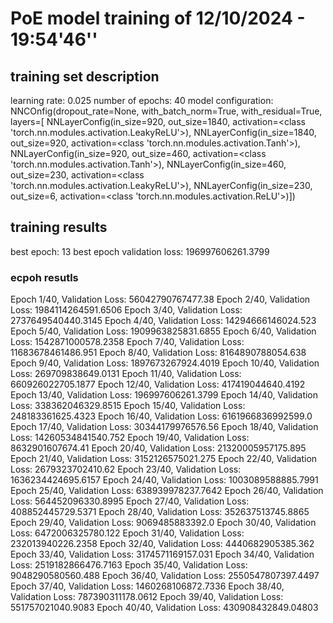 PoE model training of 12/10/2024 - 19:54'46''
========================

training set description
------------------------
learning rate: 0.025
number of epochs: 40
model configuration: 
  NNCOnfig(dropout_rate=None,
           with_batch_norm=True,
           with_residual=True,
           layers=[ NNLayerConfig(in_size=920,
                                  out_size=1840,
                                  activation=<class 'torch.nn.modules.activation.LeakyReLU'>),
                    NNLayerConfig(in_size=1840,
                                  out_size=920,
                                  activation=<class 'torch.nn.modules.activation.Tanh'>),
                    NNLayerConfig(in_size=920,
                                  out_size=460,
                                  activation=<class 'torch.nn.modules.activation.Tanh'>),
                    NNLayerConfig(in_size=460,
                                  out_size=230,
                                  activation=<class 'torch.nn.modules.activation.LeakyReLU'>),
                    NNLayerConfig(in_size=230,
                                  out_size=6,
                                  activation=<class 'torch.nn.modules.activation.ReLU'>)])

training results
----------------
best epoch: 13
best epoch validation loss: 196997606261.3799

### ecpoh resutls
Epoch 1/40, Validation Loss: 56042790767477.38
Epoch 2/40, Validation Loss: 1984114264591.6506
Epoch 3/40, Validation Loss: 2737649540440.3145
Epoch 4/40, Validation Loss: 14294666146024.523
Epoch 5/40, Validation Loss: 1909963825831.6855
Epoch 6/40, Validation Loss: 1542871000578.2358
Epoch 7/40, Validation Loss: 11683678461486.951
Epoch 8/40, Validation Loss: 8164890788054.638
Epoch 9/40, Validation Loss: 1897673267924.4019
Epoch 10/40, Validation Loss: 269709838649.0131
Epoch 11/40, Validation Loss: 660926022705.1877
Epoch 12/40, Validation Loss: 417419044640.4192
Epoch 13/40, Validation Loss: 196997606261.3799
Epoch 14/40, Validation Loss: 338362046329.8515
Epoch 15/40, Validation Loss: 248183361625.4323
Epoch 16/40, Validation Loss: 6161966836992599.0
Epoch 17/40, Validation Loss: 30344179976576.56
Epoch 18/40, Validation Loss: 14260534841540.752
Epoch 19/40, Validation Loss: 8632901607674.41
Epoch 20/40, Validation Loss: 21320005957175.895
Epoch 21/40, Validation Loss: 3152126575021.275
Epoch 22/40, Validation Loss: 2679323702410.62
Epoch 23/40, Validation Loss: 1636234424695.6157
Epoch 24/40, Validation Loss: 1003089588885.7991
Epoch 25/40, Validation Loss: 638939978237.7642
Epoch 26/40, Validation Loss: 564452096330.8995
Epoch 27/40, Validation Loss: 408852445729.5371
Epoch 28/40, Validation Loss: 352637513745.8865
Epoch 29/40, Validation Loss: 9069485883392.0
Epoch 30/40, Validation Loss: 6472006325780.122
Epoch 31/40, Validation Loss: 232013940226.2358
Epoch 32/40, Validation Loss: 4440682905385.362
Epoch 33/40, Validation Loss: 3174571169157.031
Epoch 34/40, Validation Loss: 2519182866476.7163
Epoch 35/40, Validation Loss: 9048290580560.488
Epoch 36/40, Validation Loss: 2550547807397.4497
Epoch 37/40, Validation Loss: 1460268106872.7336
Epoch 38/40, Validation Loss: 787390311178.0612
Epoch 39/40, Validation Loss: 551757021040.9083
Epoch 40/40, Validation Loss: 430908432849.04803